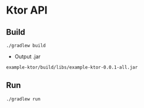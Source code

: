 # Ktor API

## Build

```
./gradlew build
```

- Output .jar

```
example-ktor/build/libs/example-ktor-0.0.1-all.jar
```

## Run

```
./gradlew run
```

